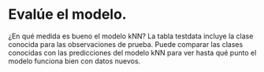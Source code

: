 # Evalúe el modelo.

¿En qué medida es bueno el modelo kNN? La tabla testdata incluye la clase conocida para las observaciones de prueba. Puede comparar las clases conocidas con las predicciones del modelo kNN para ver hasta qué punto el modelo funciona bien con datos nuevos.
